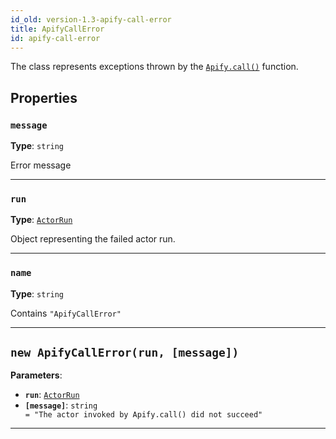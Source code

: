 ```yaml
---
id_old: version-1.3-apify-call-error
title: ApifyCallError
id: apify-call-error
---
```


<a name="apifycallerror"></a>

The class represents exceptions thrown by the [`Apify.call()`](../api/apify#call) function.

## Properties

### `message`

**Type**: `string`

Error message

---

### `run`

**Type**: [`ActorRun`](../typedefs/actor-run)

Object representing the failed actor run.

---

### `name`

**Type**: `string`

Contains `"ApifyCallError"`

---

<a name="exports.apifycallerror"></a>

## `new ApifyCallError(run, [message])`

**Parameters**:

- **`run`**: [`ActorRun`](../typedefs/actor-run)
- **`[message]`**: `string` <code> = &quot;The actor invoked by Apify.call() did not succeed&quot;</code>

---
